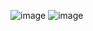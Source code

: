 ![image](https://user-images.githubusercontent.com/57319180/196870121-7d370936-9dd6-4539-be61-bd971b3ab2c9.png)
![image](https://user-images.githubusercontent.com/57319180/196870187-5a9f9fcb-c280-4679-b056-fd931347584e.png)
